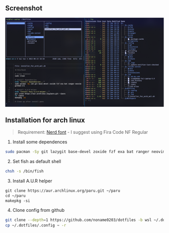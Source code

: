 ## Screenshot
<img align="center" src="screenshot.png"/>

## Installation for arch linux

> Requirement: [Nerd font](https://www.nerdfonts.com/font-downloads) - I suggest using Fira Code NF Regular

1. Install some dependences
```bash
sudo pacman -Sy git lazygit base-devel zoxide fzf exa bat ranger neovim github-cli unzip fish fisher fd
```

2. Set fish as default shell
```bash
chsh -s /bin/fish
```

3. Install A.U.R helper
```
git clone https://aur.archlinux.org/paru.git ~/paru
cd ~/paru
makepkg -si
```

4. Clone config from github
```bash
git clone --depth=1 https://github.com/noname0203/dotfiles -b wsl ~/.dotfiles
cp ~/.dotfiles/.config ~ -r
```
